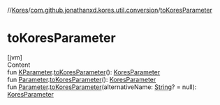 //[Kores](../index.md)/[com.github.jonathanxd.kores.util.conversion](index.md)/[toKoresParameter](to-kores-parameter.md)



# toKoresParameter  
[jvm]  
Content  
fun [KParameter](https://kotlinlang.org/api/latest/jvm/stdlib/kotlin.reflect/-k-parameter/index.html).[toKoresParameter](to-kores-parameter.md)(): [KoresParameter](../com.github.jonathanxd.kores.base/-kores-parameter/index.md)  
fun [Parameter](https://docs.oracle.com/javase/8/docs/api/java/lang/reflect/Parameter.html).[toKoresParameter](to-kores-parameter.md)(): [KoresParameter](../com.github.jonathanxd.kores.base/-kores-parameter/index.md)  
fun [Parameter](https://docs.oracle.com/javase/8/docs/api/java/lang/reflect/Parameter.html).[toKoresParameter](to-kores-parameter.md)(alternativeName: [String](https://kotlinlang.org/api/latest/jvm/stdlib/kotlin/-string/index.html)? = null): [KoresParameter](../com.github.jonathanxd.kores.base/-kores-parameter/index.md)  



